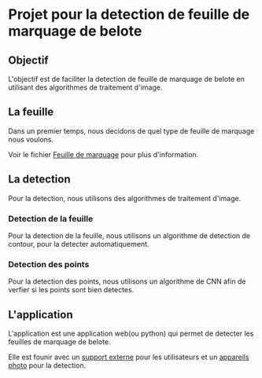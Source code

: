 # Projet pour la detection de feuille de marquage de belote

## Objectif

L'objectif est de faciliter la detection de feuille de marquage de belote en utilisant des algorithmes de traitement d'image.

## La feuille

Dans un premier temps, nous decidons de quel type de feuille de marquage nous voulons.

Voir le fichier [Feuille de marquage](Feuille_de_marquage.png) pour plus d'information.

## La detection

Pour la detection, nous utilisons des algorithmes de traitement d'image.

### Detection de la feuille

Pour la detection de la feuille, nous utilisons un algorithme de detection de contour, pour la detecter automatiquement.

### Detection des points

Pour la detection des points, nous utilisons un algorithme de CNN afin de verfier si les points sont bien detectes.

## L'application

L'application est une application web(ou python) qui permet de detecter les feuilles de marquage de belote.

Elle est founir avec un [support externe](./externe/support.md) pour les utilisateurs et un [appareils photo](./externe/plan.png) pour la detection.